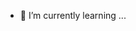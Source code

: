 - 🌱 I’m currently learning ...

<!---
torutana/torutana is a ✨ special ✨ repository because its `README.md` (this file) appears on your GitHub profile.
You can click the Preview link to take a look at your changes.
--->
